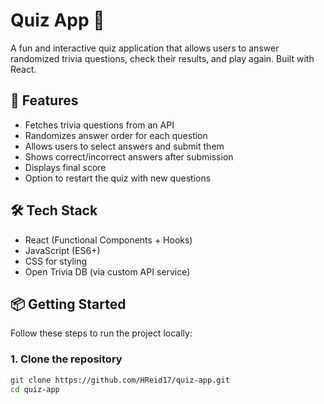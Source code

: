# Quiz App 🎯

A fun and interactive quiz application that allows users to answer randomized trivia questions, check their results, and play again. Built with React.

## 🚀 Features

- Fetches trivia questions from an API
- Randomizes answer order for each question
- Allows users to select answers and submit them
- Shows correct/incorrect answers after submission
- Displays final score
- Option to restart the quiz with new questions

## 🛠️ Tech Stack

- React (Functional Components + Hooks)
- JavaScript (ES6+)
- CSS for styling
- Open Trivia DB (via custom API service)

## 📦 Getting Started

Follow these steps to run the project locally:

### 1. Clone the repository

```bash
git clone https://github.com/HReid17/quiz-app.git
cd quiz-app

